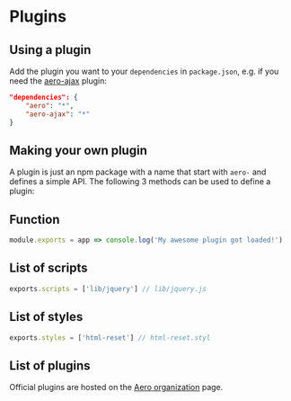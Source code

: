 # Plugins

## Using a plugin

Add the plugin you want to your `dependencies` in `package.json`, e.g. if you need the [aero-ajax](https://github.com/aerojs/aero-ajax) plugin:

```json
"dependencies": {
	"aero": "*",
    "aero-ajax": "*"
}
```

## Making your own plugin
A plugin is just an npm package with a name that start with `aero-` and defines a simple API. The following 3 methods can be used to define a plugin:

## Function
```js
module.exports = app => console.log('My awesome plugin got loaded!')
```

## List of scripts
```js
exports.scripts = ['lib/jquery'] // lib/jquery.js
```

## List of styles
```js
exports.styles = ['html-reset'] // html-reset.styl
```

## List of plugins

Official plugins are hosted on the [Aero organization](https://github.com/aerojs) page.